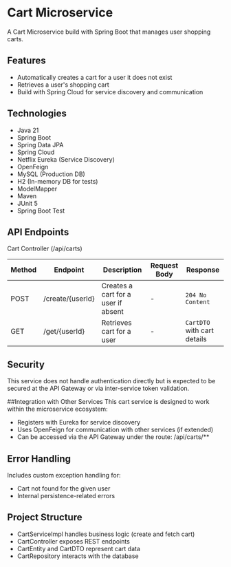 # Cart Microservice
A Cart Microservice build with Spring Boot that manages user shopping carts.

## Features
- Automatically creates a cart for a user it does not exist
- Retrieves a user's shopping cart
- Build with Spring Cloud for service discovery and communication

## Technologies
- Java 21
- Spring Boot
- Spring Data JPA
- Spring Cloud
- Netflix Eureka (Service Discovery)
- OpenFeign
- MySQL (Production DB)
- H2 (In-memory DB for tests)
- ModelMapper
- Maven
- JUnit 5
- Spring Boot Test

## API Endpoints
Cart Controller (/api/carts)

| Method | Endpoint             | Description                         | Request Body | Response                          |
|--------|----------------------|-------------------------------------|--------------|-----------------------------------|
| POST   | /create/{userId}     | Creates a cart for a user if absent | -            | `204 No Content`                  |
| GET    | /get/{userId}        | Retrieves cart for a user           | -            | `CartDTO` with cart details       |

## Security
This service does not handle authentication directly but is expected to be secured at the API Gateway or via inter-service token validation.

##Integration with Other Services
This cart service is designed to work within the microservice ecosystem:

- Registers with Eureka for service discovery
- Uses OpenFeign for communication with other services (if extended)
- Can be accessed via the API Gateway under the route: /api/carts/**

## Error Handling
Includes custom exception handling for:
- Cart not found for the given user
- Internal persistence-related errors

## Project Structure
- CartServiceImpl handles business logic (create and fetch cart)
- CartController exposes REST endpoints
- CartEntity and CartDTO represent cart data
- CartRepository interacts with the database